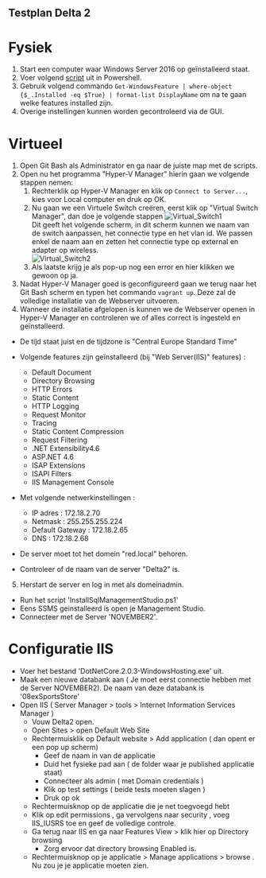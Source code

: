 ## Testplan Delta 2
# Fysiek
1. Start een computer waar Windows Server 2016 op geïnstalleerd staat.
2. Voer volgend [script]( https://github.com/HoGentTIN/p3ops-red/blob/master/Delta%202%20-%20Webserver/Scripts/Delta2.ps1) uit in Powershell.
3. Gebruik volgend commando `Get-WindowsFeature | where-object {$_.Installed -eq $True} | format-list DisplayName` om na te gaan welke features installed zijn.
4. Overige instellingen kunnen worden gecontroleerd via de GUI.
# Virtueel
1. Open Git Bash als Administrator en ga naar de juiste map met de scripts.
2. Open nu het programma "Hyper-V Manager" hierin gaan we volgende stappen nemen:
    1. Rechterklik op Hyper-V Manager en klik op `Connect to Server...`, kies voor Local computer en druk op OK. 
    2. Nu gaan we een Virtuele Switch creëren, eerst klik op "Virtual Switch Manager", dan doe je volgende stappen 
    ![Virtual_Switch1](https://github.com/HoGentTIN/p3ops-red/blob/master/Delta%202%20-%20Webserver/Testing/images/virtualswitch1.PNG)    
      Dit geeft het volgende scherm, in dit scherm kunnen we naam van de switch aanpassen, het connectie type en het vlan id. We passen     enkel de naam aan en zetten het connectie type op external en adapter op wireless.                                       
    ![Virtual_Switch2](https://github.com/HoGentTIN/p3ops-red/blob/master/Delta%202%20-%20Webserver/Testing/images/virtualswitch2.PNG)
    3. Als laatste krijg je als pop-up nog een error en hier klikken we gewoon op ja.
3. Nadat Hyper-V Manager goed is geconfigureerd gaan we terug naar het Git Bash scherm en typen het commando `vagrant up`. Deze zal de volledige installatie van de Webserver uitvoeren.
4. Wanneer de installatie afgelopen is kunnen we de Webserver openen in Hyper-V Manager en controleren we of alles correct is ingesteld en geïnstalleerd.

- De tijd staat juist en de tijdzone is "Central Europe Standard Time"
- Volgende features zijn geïnstalleerd (bij "Web Server(IIS)" features) :  
    + Default Document  
    + Directory Browsing  
    + HTTP Errors  
    + Static Content  
    + HTTP Logging  
    + Request Monitor  
    + Tracing  
    + Static Content Compression  
    + Request Filtering  
    + .NET Extensibility4.6  
    + ASP.NET 4.6  
    + ISAP Extensions  
    + ISAPI Filters  
    + IIS Management Console  
    
 - Met volgende netwerkinstellingen :
    + IP adres : 172.18.2.70
    + Netmask : 255.255.255.224
    + Default Gateway : 172.18.2.65
    + DNS : 172.18.2.68
    
  - De server moet tot het domein "red.local" behoren.
  
  - Controleer of de naam van de server "Delta2" is.
  
5. Herstart de server en log in met als domeinadmin.
  - Run het script 'InstallSqlManagementStudio.ps1'
  - Eens SSMS geinstalleerd is open je Management Studio.
  - Connecteer met de Server 'NOVEMBER2'.
     
# Configuratie IIS
- Voer het bestand 'DotNetCore.2.0.3-WindowsHosting.exe' uit.
- Maak een nieuwe databank aan ( Je moet eerst connectie hebben met de Server NOVEMBER2). De naam van deze databank is '08exSportsStore'
- Open IIS ( Server Manager > tools > Internet Information Services Manager )
    + Vouw Delta2 open.
    + Open Sites > open Default Web Site
    + Rechtermuisklik op Default website > Add application ( dan opent er een pop up scherm)
        + Geef de naam in van de applicatie 
        + Duid het fysieke pad aan ( de folder waar je published applicatie staat)
        + Connecteer als admin ( met Domain credentials )
        + Klik op test settings ( beide tests moeten slagen )
        + Druk op ok
    + Rechtermuisknop op de applicatie die je net toegvoegd hebt
    + Klik op edit permissions , ga vervolgens naar security , voeg IIS_IUSRS toe en geef de volledige controle.
    + Ga terug naar IIS en ga naar Features View > klik hier op Directory browsing
        + Zorg ervoor dat directory browsing Enabled is.
    + Rechtermuisknop op je applicatie > Manage applications > browse . Nu zou je je applicatie moeten zien.





